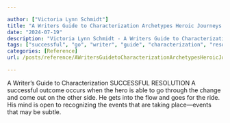 ```yaml
---

author: ["Victoria Lynn Schmidt"]
title: "A Writers Guide to Characterization Archetypes Heroic Journeys and Other Elements of Dynamic Character Development - part0027_split_005.html"
date: "2024-07-19"
description: "Victoria Lynn Schmidt - A Writers Guide to Characterization Archetypes Heroic Journeys and Other Elements of Dynamic Character Development"
tags: ["successful", "go", "writer", "guide", "characterization", "resolution", "outcome", "occurs", "hero", "able", "change", "come", "side", "get", "flow", "ride", "mind", "open", "recognizing", "event", "taking", "may", "subtle"]
categories: [Reference]
url: /posts/reference/AWritersGuidetoCharacterizationArchetypesHeroicJourneysandOtherElementsofDynamicCharacterDevelopment-part0027split005html

---
```



A Writer’s Guide to Characterization
SUCCESSFUL RESOLUTION
A successful outcome occurs when the hero is able to go through the change and come out on the other side. He gets into the flow and goes for the ride. His mind is open to recognizing the events that are taking place—events that may be subtle.
